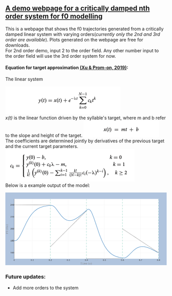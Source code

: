 ## [A demo webpage for a critically damped nth order system for f0 modelling](http://www.homepages.ucl.ac.uk/~uclyyix/qTA/)
This is a webpage that shows the f0 trajectories generated from a critically damped linear system with varying orders(*currently only the 2nd and 3rd order are available*). Plots generated on the webpage are free for downloads.  
For 2nd order demo, input 2 to the order field. Any other number input to the order field will use the 3rd order system for now.  
#### Equation for target approximation [(Xu & Prom-on, 2019)](https://www.frontiersin.org/articles/10.3389/fpsyg.2019.02469/full):
The linear system  

![image](equations/equation1.png)  
*x(t)* is the linear function driven by the syllable's target, where m and b refer to the slope and height of the target.
![image](equations/equation2.png)  
The coefficients are determined jointly by derivatives of the previous target and the current target parameters.
![image](equations/equation3.png)  
Below is a example output of the model:  

![image](example.png)  

### Future updates:
- Add more orders to the system
